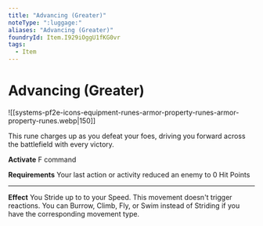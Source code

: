 ```yaml
---
title: "Advancing (Greater)"
noteType: ":luggage:"
aliases: "Advancing (Greater)"
foundryId: Item.I929iOggU1fKG0vr
tags:
  - Item
---
```


# Advancing (Greater)
![[systems-pf2e-icons-equipment-runes-armor-property-runes-armor-property-runes.webp|150]]

This rune charges up as you defeat your foes, driving you forward across the battlefield with every victory.

**Activate** F command

**Requirements** Your last action or activity reduced an enemy to 0 Hit Points

* * *

**Effect** You Stride up to to your Speed. This movement doesn't trigger reactions. You can Burrow, Climb, Fly, or Swim instead of Striding if you have the corresponding movement type.
